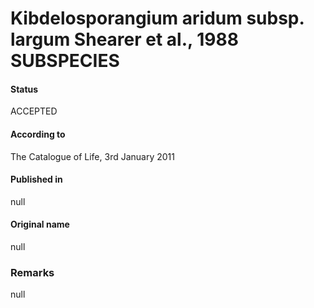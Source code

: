 # Kibdelosporangium aridum subsp. largum Shearer et al., 1988 SUBSPECIES

#### Status
ACCEPTED

#### According to
The Catalogue of Life, 3rd January 2011

#### Published in
null

#### Original name
null

### Remarks
null